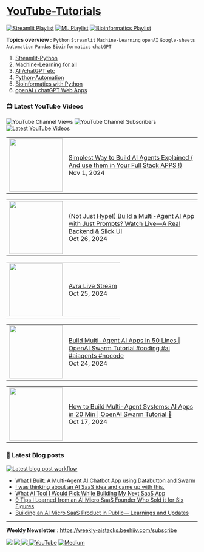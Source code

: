 # [YouTube-Tutorials](https://www.youtube.com/c/Avra_b) 

[![Streamlit Playlist](https://github.com/avrabyt/YouTube-Tutorials/actions/workflows/Streamlit-workflow.yml/badge.svg)](https://github.com/avrabyt/YouTube-Tutorials/actions/workflows/Streamlit-workflow.yml)
[![ML Playlist](https://github.com/avrabyt/YouTube-Tutorials/actions/workflows/ml-automation.yml/badge.svg)](https://github.com/avrabyt/YouTube-Tutorials/actions/workflows/ml-automation.yml)
[![Bioinformatics Playlist](https://github.com/avrabyt/YouTube-Tutorials/actions/workflows/bioinfo-workflow.yml/badge.svg)](https://github.com/avrabyt/YouTube-Tutorials/actions/workflows/bioinfo-workflow.yml)

**Topics overview :**  `Python` `Streamlit` `Machine-Learning` `openAI` `Google-sheets` `Automation` `Pandas` `Bioinformatics` `chatGPT`

1. [Streamlit-Python](https://github.com/avrabyt/YouTube-Tutorials/tree/main/Streamlit-Python)
2. [Machine-Learning for all](https://github.com/avrabyt/YouTube-Tutorials/tree/main/Machine-Learning%20for%20all)
3. [AI /chatGPT etc](https://github.com/avrabyt/YouTube-Tutorials/tree/main/Machine-Learning%20for%20all)
4. [Python-Automation](https://github.com/avrabyt/YouTube-Tutorials/tree/main/Python-Automation)
5. [Bioinformatics with Python](https://github.com/avrabyt/YouTube-Tutorials/tree/main/Bioinformatics%20with%20Python)
6. [openAI / chatGPT Web Apps](https://github.com/avrabyt/Holiday-coding-session/tree/5af12fbdc474b07f70397390e5040096b92814d2)


### 📺 Latest YouTube Videos
![YouTube Channel Views](https://img.shields.io/youtube/channel/views/UCDMP6ATYKNXMvn2ok1gfM7Q?style=plastic)
![YouTube Channel Subscribers](https://img.shields.io/youtube/channel/subscribers/UCDMP6ATYKNXMvn2ok1gfM7Q?style=plastic)
[![Latest YouTube Videos](https://github.com/avrabyt/YouTube-Tutorials/actions/workflows/Youtube-workflow.yml/badge.svg)](https://github.com/avrabyt/YouTube-Tutorials/actions/workflows/Youtube-workflow.yml)


<!-- YOUTUBE:START --><table><tr><td><a href="https://www.youtube.com/watch?v=SFhGqmQ6uFk"><img width="140px" src="https://i.ytimg.com/vi/SFhGqmQ6uFk/mqdefault.jpg"></a></td>
<td><a href="https://www.youtube.com/watch?v=SFhGqmQ6uFk">Simplest Way to Build AI Agents Explained &lpar; And use them in Your Full Stack APPS !&rpar;</a><br/>Nov 1, 2024</td></tr></table>
<table><tr><td><a href="https://www.youtube.com/watch?v=GiAqN402Kgs"><img width="140px" src="https://i.ytimg.com/vi/GiAqN402Kgs/mqdefault.jpg"></a></td>
<td><a href="https://www.youtube.com/watch?v=GiAqN402Kgs">&lpar;Not Just Hype!&rpar; Build a Multi-Agent AI App with Just Prompts? Watch Live—A Real Backend &amp; Slick UI</a><br/>Oct 26, 2024</td></tr></table>
<table><tr><td><a href="https://www.youtube.com/watch?v=HEySHFKMocQ"><img width="140px" src="https://i.ytimg.com/vi/HEySHFKMocQ/mqdefault.jpg"></a></td>
<td><a href="https://www.youtube.com/watch?v=HEySHFKMocQ">Avra Live Stream</a><br/>Oct 25, 2024</td></tr></table>
<table><tr><td><a href="https://www.youtube.com/watch?v=lrDkojtnF4o"><img width="140px" src="https://i.ytimg.com/vi/lrDkojtnF4o/mqdefault.jpg"></a></td>
<td><a href="https://www.youtube.com/watch?v=lrDkojtnF4o">Build Multi-Agent AI Apps in 50 Lines | OpenAI Swarm Tutorial  #coding #ai #aiagents #nocode</a><br/>Oct 24, 2024</td></tr></table>
<table><tr><td><a href="https://www.youtube.com/watch?v=wgmCjrMFoyc"><img width="140px" src="https://i.ytimg.com/vi/wgmCjrMFoyc/mqdefault.jpg"></a></td>
<td><a href="https://www.youtube.com/watch?v=wgmCjrMFoyc">How to Build Multi-Agent Systems: AI Apps in 20 Min | OpenAI Swarm Tutorial 🐝</a><br/>Oct 17, 2024</td></tr></table>
<!-- YOUTUBE:END -->



### 📑 Latest Blog posts
[![Latest blog post workflow](https://github.com/avrabyt/YouTube-Tutorials/actions/workflows/blog-post-workflow.yml/badge.svg?branch=main)](https://github.com/avrabyt/YouTube-Tutorials/actions/workflows/blog-post-workflow.yml)

<!-- BLOG-POST-LIST:START -->
- [What I Built: A Multi-Agent AI Chatbot App using Databutton and Swarm](https://medium.com/databutton/what-i-built-a-multi-agent-ai-chatbot-app-using-databutton-and-swarm-c616f5b7ed11?source=rss-bf79cad6afa1------2)
- [I was thinking about an AI SaaS idea and came up with this.](https://medium.com/databutton/i-was-thinking-about-an-ai-saas-idea-and-came-up-with-this-0ba5e44a2ce9?source=rss-bf79cad6afa1------2)
- [What AI Tool I Would Pick While Building My Next SaaS App](https://medium.com/@avra42/what-ai-tool-i-would-pick-while-building-my-next-saas-app-ab5493863401?source=rss-bf79cad6afa1------2)
- [9 Tips I Learned from an AI Micro SaaS Founder Who Sold it for Six Figures](https://medium.com/databutton/9-tips-i-learned-from-an-ai-micro-saas-founder-who-sold-it-for-six-figures-f951b85c7198?source=rss-bf79cad6afa1------2)
- [Building an AI Micro SaaS Product in Public— Learnings and Updates](https://medium.com/@avra42/building-an-ai-micro-saas-product-in-public-learnings-and-updates-80284ed24344?source=rss-bf79cad6afa1------2)
<!-- BLOG-POST-LIST:END -->
-----
**Weekly Newsletter** : https://weekly-aistacks.beehiiv.com/subscribe

<a href="https://www.buymeacoffee.com/AvraCodes" target="_blank"><img src="https://img.shields.io/badge/Buy_Me_A_Coffee-FFDD00?style=for-the-badge&logo=buy-me-a-coffee&logoColor=black" ></a>
<a href='https://ko-fi.com/avrabyt' target='_blank'><img src='https://img.shields.io/badge/Ko--fi-F16061?style=for-the-badge&logo=ko-fi&logoColor=white'> </a>
<a href='https://www.patreon.com/user?u=82100262'><img src='https://img.shields.io/badge/Patreon-F96854?style=for-the-badge&logo=patreon&logoColor=white'> </a>
[![YouTube](https://img.shields.io/badge/YouTube-%23FF0000.svg?style=for-the-badge&logo=YouTube&logoColor=white)](https://www.youtube.com/c/Avra_b)
[![Medium](https://img.shields.io/badge/Medium-12100E?style=for-the-badge&logo=medium&logoColor=white)](https://medium.com/@avra42)

